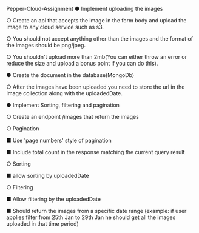 Pepper-Cloud-Assignment
● Implement uploading the images

○ Create an api that accepts the image in the form body and upload the image to any cloud service such as s3.

○ You should not accept anything other than the images and the format of the images should be png/jpeg.

○ You shouldn't upload more than 2mb(You can either throw an error or reduce the size and upload a bonus point if you can do this).

● Create the document in the database(MongoDb)

○ After the images have been uploaded you need to store the url in the Image collection along with the uploadedDate.

● Implement Sorting, filtering and pagination

○ Create an endpoint /images that return the images

○ Pagination

■ Use 'page numbers' style of pagination

■ Include total count in the response matching the current query result

○ Sorting

■ allow sorting by uploadedDate

○ Filtering

■ Allow filtering by the uploadedDate

■ Should return the images from a specific date range (example: if user applies filter from 25th Jan to 29th Jan he should get all the images uploaded in that time period)

